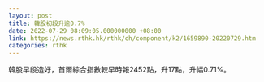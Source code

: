 ```yaml
---
layout: post
title: 韓股初段升逾0.7%
date: 2022-07-29 08:09:05.000000000 +08:00
link: https://news.rthk.hk/rthk/ch/component/k2/1659890-20220729.htm
categories: rthk
---
```


韓股早段造好，首爾綜合指數較早時報2452點，升17點，升幅0.71%。
